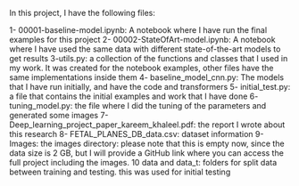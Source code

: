 In this project, I have the following files:

1- 00001-baseline-model.ipynb: A notebook where I have run the final examples for this project
2- 00002-StateOfArt-model.ipynb: A notebook where I have used the same data with different state-of-the-art models to get results
3-utils.py: a collection of the functions and classes that I used in my work. It was created for the notebook examples, other files have the same implementations inside them
4- baseline_model_cnn.py: The models that I have run initially, and have the code and transformers
5- initial_test.py: a file that contains the initial examples and work that I have done
6- tuning_model.py: the file where I did the tuning of the parameters and generated some images
7- Deep_learning_project_paper_kareem_khaleel.pdf: the report I wrote about this research
8- FETAL_PLANES_DB_data.csv: dataset information
9- Images: the images directory: please note that this is empty now, since the data size is 2 GB, but I will provide a GitHub link where you can access the full project including the images.
10 data and data_t: folders for split data between training and testing. this was used for initial testing
